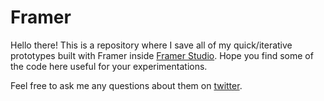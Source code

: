 Framer
==========

Hello there!
This is a repository where I save all of my quick/iterative prototypes built with Framer inside [Framer Studio](http://framerjs.com/download/). Hope you find some of the code here useful for your experimentations.

Feel free to ask me any questions about them on [twitter](https://twitter.com/drocarmo).